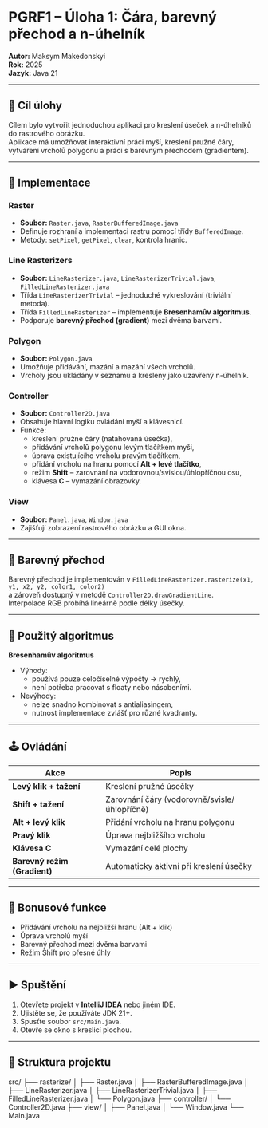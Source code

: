 # PGRF1 – Úloha 1: Čára, barevný přechod a n-úhelník  
**Autor:** Maksym Makedonskyi  
**Rok:** 2025  
**Jazyk:** Java 21  

---

## 🎯 Cíl úlohy
Cílem bylo vytvořit jednoduchou aplikaci pro kreslení úseček a n-úhelníků do rastrového obrázku.  
Aplikace má umožňovat interaktivní práci myší, kreslení pružné čáry, vytváření vrcholů polygonu a práci s barevným přechodem (gradientem).  

---

## 🧩 Implementace

### Raster
- **Soubor:** `Raster.java`, `RasterBufferedImage.java`  
- Definuje rozhraní a implementaci rastru pomocí třídy `BufferedImage`.  
- Metody: `setPixel`, `getPixel`, `clear`, kontrola hranic.  

### Line Rasterizers
- **Soubor:** `LineRasterizer.java`, `LineRasterizerTrivial.java`, `FilledLineRasterizer.java`  
- Třída `LineRasterizerTrivial` – jednoduché vykreslování (triviální metoda).  
- Třída `FilledLineRasterizer` – implementuje **Bresenhamův algoritmus**.  
- Podporuje **barevný přechod (gradient)** mezi dvěma barvami.  

### Polygon
- **Soubor:** `Polygon.java`  
- Umožňuje přidávání, mazání a mazání všech vrcholů.  
- Vrcholy jsou ukládány v seznamu a kresleny jako uzavřený n-úhelník.  

### Controller
- **Soubor:** `Controller2D.java`  
- Obsahuje hlavní logiku ovládání myší a klávesnicí.  
- Funkce:
  - kreslení pružné čáry (natahovaná úsečka),
  - přidávání vrcholů polygonu levým tlačítkem myši,
  - úprava existujícího vrcholu pravým tlačítkem,
  - přidání vrcholu na hranu pomocí **Alt + levé tlačítko**,
  - režim **Shift** – zarovnání na vodorovnou/svislou/úhlopříčnou osu,
  - klávesa **C** – vymazání obrazovky.  

### View
- **Soubor:** `Panel.java`, `Window.java`  
- Zajišťují zobrazení rastrového obrázku a GUI okna.

---

## 🎨 Barevný přechod
Barevný přechod je implementován v `FilledLineRasterizer.rasterize(x1, y1, x2, y2, color1, color2)`  
a zároveň dostupný v metodě `Controller2D.drawGradientLine`.  
Interpolace RGB probíhá lineárně podle délky úsečky.  

---

## 🧮 Použitý algoritmus
**Bresenhamův algoritmus**  
- Výhody:
  - používá pouze celočíselné výpočty → rychlý,
  - není potřeba pracovat s floaty nebo násobeními.  
- Nevýhody:
  - nelze snadno kombinovat s antialiasingem,
  - nutnost implementace zvlášť pro různé kvadranty.

---

## 🕹️ Ovládání

| Akce | Popis |
|------|--------|
| **Levý klik + tažení** | Kreslení pružné úsečky |
| **Shift + tažení** | Zarovnání čáry (vodorovně/svisle/úhlopříčně) |
| **Alt + levý klik** | Přidání vrcholu na hranu polygonu |
| **Pravý klik** | Úprava nejbližšího vrcholu |
| **Klávesa C** | Vymazání celé plochy |
| **Barevný režim (Gradient)** | Automaticky aktivní při kreslení úsečky |

---

## 🧠 Bonusové funkce
- Přidávání vrcholu na nejbližší hranu (Alt + klik)  
- Úprava vrcholů myší  
- Barevný přechod mezi dvěma barvami  
- Režim Shift pro přesné úhly  

---

## ▶️ Spuštění
1. Otevřete projekt v **IntelliJ IDEA** nebo jiném IDE.  
2. Ujistěte se, že používáte JDK 21+.  
3. Spusťte soubor `src/Main.java`.  
4. Otevře se okno s kreslicí plochou.

---

## 📁 Struktura projektu
src/
├── rasterize/
│ ├── Raster.java
│ ├── RasterBufferedImage.java
│ ├── LineRasterizer.java
│ ├── LineRasterizerTrivial.java
│ ├── FilledLineRasterizer.java
│ └── Polygon.java
├── controller/
│ └── Controller2D.java
├── view/
│ ├── Panel.java
│ └── Window.java
└── Main.java
